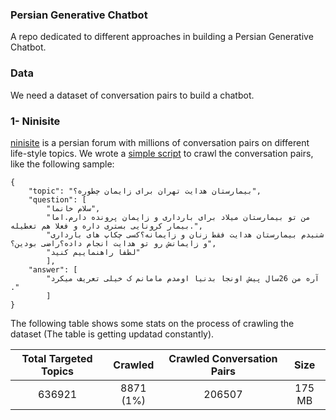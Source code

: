 ### Persian Generative Chatbot

A repo dedicated to different approaches in building a Persian Generative Chatbot.

### Data

We need a dataset of conversation pairs to build a chatbot.

### 1- Ninisite

[ninisite](ninisite.com) is a persian forum with millions of conversation pairs on different life-style topics. We wrote a [simple script](/data/ninisite/) to crawl the conversation pairs, like the following sample:

```
{
    "topic": "بیمارستان هدایت تهران برای زایمان چطوره؟",
    "question": [
        "سلام خانما",
        "من تو بیمارستان میلاد برای بارداری و زایمان پرونده دارم.اما بیمار کرونایی بستری داره و فعلا هم تعطیله.",
        "شنیدم بیمارستان هدایت فقط زنان و زایمانه؟کسی چکاپ های بارداری و زایمانش رو تو هدایت انجام داده؟راضی بودین؟",
        "لطفا راهنماییم کنید"
        ],
    "answer": [
        "آره من 26سال پیش اونجا بدنیا اومدم مامانم ک خیلی تعریف میکرد ."
        ]
}
```

The following table shows some stats on the process of crawling the dataset (The table is getting updatad constantly).

| Total Targeted Topics |  Crawled  | Crawled Conversation Pairs |  Size  |
| :-------------------: | :-------: | :------------------------: | :----: |
|        636921         | 8871 (1%) |           206507           | 175 MB |
